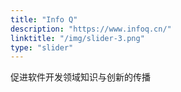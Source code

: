 ```yaml
---
title: "Info Q"
description: "https://www.infoq.cn/"
linktitle: "/img/slider-3.png"
type: "slider"
---
```

促进软件开发领域知识与创新的传播